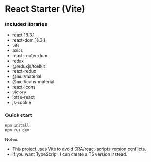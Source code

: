 # React Starter (Vite)

### Included libraries
- react 18.3.1
- react-dom 18.3.1
- vite
- axios
- react-router-dom
- redux
- @reduxjs/toolkit
- react-redux
- @mui/material
- @mui/icons-material
- react-icons
- victory
- lottie-react
- js-cookie

### Quick start
```bash
npm install
npm run dev
```

Notes:
- This project uses Vite to avoid CRA/react-scripts version conflicts.
- If you want TypeScript, I can create a TS version instead.